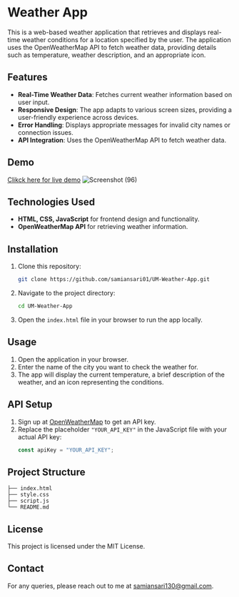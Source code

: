
# Weather App

This is a web-based weather application that retrieves and displays real-time weather conditions for a location specified by the user. The application uses the OpenWeatherMap API to fetch weather data, providing details such as temperature, weather description, and an appropriate icon.

## Features

- **Real-Time Weather Data**: Fetches current weather information based on user input.
- **Responsive Design**: The app adapts to various screen sizes, providing a user-friendly experience across devices.
- **Error Handling**: Displays appropriate messages for invalid city names or connection issues.
- **API Integration**: Uses the OpenWeatherMap API to fetch weather data.

## Demo
[Clikck here for live demo](https://alsami-ansari.github.io/UM-Weather-App/)
![Screenshot (96)](https://github.com/user-attachments/assets/d7adea5a-cd5b-4bdc-90b0-b6e3450ec88c)

## Technologies Used

- **HTML, CSS, JavaScript** for frontend design and functionality.
- **OpenWeatherMap API** for retrieving weather information.

## Installation

1. Clone this repository:
   ```bash
   git clone https://github.com/samiansari01/UM-Weather-App.git
   ```
2. Navigate to the project directory:
   ```bash
   cd UM-Weather-App
   ```
3. Open the `index.html` file in your browser to run the app locally.

## Usage

1. Open the application in your browser.
2. Enter the name of the city you want to check the weather for.
3. The app will display the current temperature, a brief description of the weather, and an icon representing the conditions.

## API Setup

1. Sign up at [OpenWeatherMap](https://openweathermap.org/) to get an API key.
2. Replace the placeholder `"YOUR_API_KEY"` in the JavaScript file with your actual API key:
   ```javascript
   const apiKey = "YOUR_API_KEY";
   ```

## Project Structure

```plaintext
├── index.html
├── style.css
├── script.js
└── README.md
```

## License

This project is licensed under the MIT License.

## Contact

For any queries, please reach out to me at samiansari130@gmail.com.
